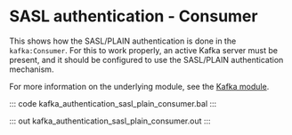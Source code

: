 # SASL authentication - Consumer

This shows how the SASL/PLAIN authentication is done in the `kafka:Consumer`.
For this to work properly, an active Kafka server must be present, 
and it should be configured to use the SASL/PLAIN authentication mechanism.

For more information on the underlying module,
see the [Kafka module](https://lib.ballerina.io/ballerinax/kafka/latest).

::: code kafka_authentication_sasl_plain_consumer.bal :::

::: out kafka_authentication_sasl_plain_consumer.out :::
